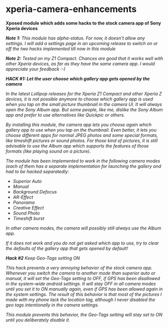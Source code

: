 # xperia-camera-enhancements
<b>Xposed module which adds some hacks to the stock camera app of Sony Xperia devices</b>

<i><b>Note 1:</b> This module has alpha-status. For now, it doesn't allow any settings. I will add a settings page in an upcoming release to switch on or off the two hacks implemented till now in this module</i> 

<i><b>Note 2:</b> Tested on my Z1 Compact. Chances are good that it works well with other Xperia devices, as far as they have the same camera app. I would appreciate your feedback :-)<i>

<b>HACK #1: Let the user choose which gallery app gets opened by the camera</b>

In the latest Lollipop releases for the Xperia Z1 Compact and other Xperia Z devices, it is not possible anymore to choose which gallery app is used when you tap on the small picture thumbnail in the camera UI. It will always open the Sony Album app. But some people, like me, dislike the Sony Album app and prefer to use alternatives like Quickpic or others.

By installing this module, the camera app lets you choose again which gallery app to use when you tap on the thumbnail. Even better, it lets you choose different apps for normal JPEG photos and some special formats, like timeshift pictures or sound photos. For those kind of pictures, it is still advisable to use the Album app which supports the features of those formats (like playing sound on a picture).

The module has been implemented to work in the following camera modes (each of them has a separate implementation for launching the gallery and had to be hacked separatedly:

- Superior Auto
- Manual
- Background Defocus
- AR-Effect
- Panorama
- Creative Effect
- Sound Photo
- Timeshift burst

In other camera modes, the camera will possibly still always use the Album app.

If it does not work and you do not get asked which app to use, try to clear the defaults of the gallery app that gets opened by default!

<b>Hack #2</b> Keep Geo-Tags setting ON</b>

This hack prevents a very annoying behavior of the stock camera app. Whenever you switch the camera to another mode than superior auto or manual, it will set the Geo-Tags setting to OFF, if GPS has been disallowed in the system-wide android settings. It will stay OFF in all camera modes until you set it to ON manually again, even if GPS has been allowed again in the system settings. The result of this behavior is that most of the pictures I made with my phone lack the location tag, although I never disabled the geo tags intentionally in the camera settings.

This module prevents this behavior, the Geo-Tags setting will stay set to ON until you deliberately disable it.

